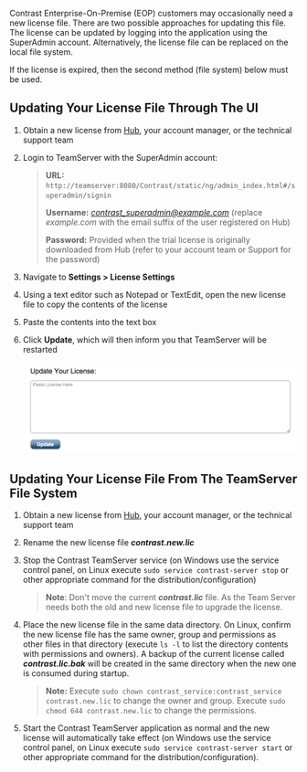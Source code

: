 <!--
title: "How Do I Update My EOP License File?"
description: "Overview of the two license update options"
-->

Contrast Enterprise-On-Premise (EOP) customers may occasionally need a new license file. There are two possible approaches for updating this file. The license can be updated by logging into the application using the SuperAdmin account.  Alternatively, the license file can be replaced on the local file system.

If the license is expired, then the second method (file system) below must be used.

## Updating Your License File Through The UI

1. Obtain a new license from [Hub](https://hub.contrastsecurity.com/h/), your account manager, or the technical support team
2. Login to TeamServer with the SuperAdmin account:

    > **URL:** ```http://teamserver:8080/Contrast/static/ng/admin_index.html#/superadmin/signin```
    > 
    > **Username:** *contrast_superadmin@example.com* (replace *example.com* with the email suffix of the user registered on Hub)
    > 
    > **Password:** Provided when the trial license is originally downloaded from Hub (refer to your account team or Support for the password)

3. Navigate to **Settings > License Settings**
4. Using a text editor such as Notepad or TextEdit, open the new license file to copy the contents of the license

5. Paste the contents into the text box
6. Click **Update**, which will then inform you that TeamServer will be restarted

    <a href="assets/images/KB1-b02.png" rel="lightbox" title="License Update"><img class="thumbnail" src="assets/images/KB1-b02.png"/></a>


## Updating Your License File From The TeamServer File System

1. Obtain a new license from [Hub](https://hub.contrastsecurity.com/h/), your account manager, or the technical support team

2. Rename the new license file ***contrast.new.lic***

3. Stop the Contrast TeamServer service (on Windows use the service control panel, on Linux execute ```sudo service contrast-server stop``` or other appropriate command for the distribution/configuration)

    > **Note**: Don't move the current ***contrast.lic*** file. As the Team Server needs both the old and new license file to upgrade the license. 

4. Place the new license file in the same data directory. On Linux, confirm the new license file has the same owner, group and permissions as other files in that directory (execute ```ls -l``` to list the directory contents with permissions and owners). A backup of the current license called ***contrast.lic.bak*** will be created in the same directory when the new one is consumed during startup.

    > **Note:** Execute ```sudo chown contrast_service:contrast_service contrast.new.lic``` to change the owner and group. Execute ```sudo chmod 644 contrast.new.lic``` to change the permissions.

5. Start the Contrast TeamServer application as normal and the new license will automatically take effect (on Windows use the service control panel, on Linux execute ```sudo service contrast-server start``` or other appropriate command for the distribution/configuration).

